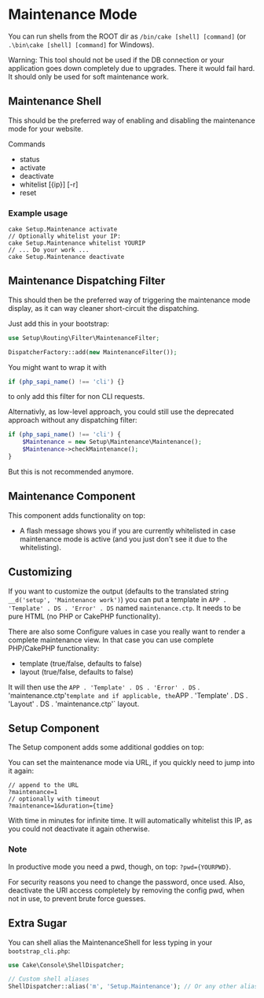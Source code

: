 # Maintenance Mode

You can run shells from the ROOT dir as `/bin/cake [shell] [command]` (or `.\bin\cake [shell] [command]` for Windows).

Warning: This tool should not be used if the DB connection or your application goes down completely due to upgrades.
There it would fail hard. It should only be used for soft maintenance work.


## Maintenance Shell
This should be the preferred way of enabling and disabling the maintenance mode for your website.

Commands
- status
- activate
- deactivate
- whitelist [{ip}] [-r]
- reset

### Example usage
```
cake Setup.Maintenance activate
// Optionally whitelist your IP:
cake Setup.Maintenance whitelist YOURIP
// ... Do your work ...
cake Setup.Maintenance deactivate
```

## Maintenance Dispatching Filter
This should then be the preferred way of triggering the maintenance mode display, as it can way cleaner
short-circuit the dispatching.

Just add this in your bootstrap:
```php
use Setup\Routing\Filter\MaintenanceFilter;

DispatcherFactory::add(new MaintenanceFilter());
```

You might want to wrap it with
```php
if (php_sapi_name() !== 'cli') {}
```
to only add this filter for non CLI requests.

Alternativly, as low-level approach, you could still use the deprecated approach without any dispatching filter:
```php
if (php_sapi_name() !== 'cli') {
    $Maintenance = new Setup\Maintenance\Maintenance();
    $Maintenance->checkMaintenance();
}
```
But this is not recommended anymore.


## Maintenance Component
This component adds functionality on top:
- A flash message shows you if you are currently whitelisted in case maintenance mode is active (and you just
don't see it due to the whitelisting).


## Customizing
If you want to customize the output (defaults to the translated string `__d('setup', 'Maintenance work')`) you can
put a template in `APP . 'Template' . DS . 'Error' . DS` named `maintenance.ctp`. It needs to be pure HTML (no PHP or CakePHP
functionality).

There are also some Configure values in case you really want to render a complete maintenance view.
In that case you can use complete PHP/CakePHP functionality:
- template (true/false, defaults to false)
- layout (true/false, defaults to false)

It will then use the `APP . 'Template' . DS . 'Error' . DS` . 'maintenance.ctp'` template and if applicable,
the `APP . 'Template' . DS . 'Layout' . DS . 'maintenance.ctp'` layout.

## Setup Component
The Setup component adds some additional goddies on top:

You can set the maintenance mode via URL, if you quickly need to jump into it again:
```
// append to the URL
?maintenance=1
// optionally with timeout
?maintenance=1&duration={time}
```
With time in minutes for infinite time. It will automatically whitelist this IP, as you could not
deactivate it again otherwise.

### Note
In productive mode you need a pwd, though, on top: `?pwd={YOURPWD}`.

For security reasons you need to change the password, once used.
Also, deactivate the URl access completely by removing the config pwd, when not in use, to
prevent brute force guesses.


## Extra Sugar
You can shell alias the MaintenanceShell for less typing in your `bootstrap_cli.php`:
```php
use Cake\Console\ShellDispatcher;

// Custom shell aliases
ShellDispatcher::alias('m', 'Setup.Maintenance'); // Or any other alias
```

